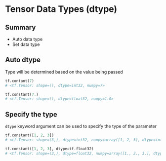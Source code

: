 # Tensor Data Types (dtype)

## Summary

- Auto data type
- Set data type

## Auto dtype

Type will be determined based on the value being passed

```python
tf.contant(7)
# <tf.Tensor: shape=(), dtype=int32, numpy=7>
```

```python
tf.constant(7.)
# <tf.Tensor: shape=(), dtype=float32, numpy=1.0>
```

## Specify the type

`dtype` keyword argument can be used to specify the type of the parameter

```python
tf.constant([1, 2, 3])
# <tf.Tensor: shape=(3,), dtype=int32, numpy=array([1, 2, 3], dtype=int32)>
```

```python
tf.constant([1, 2, 3], dtype=tf.float32)
# <tf.Tensor: shape=(3,), dtype=float32, numpy=array([1., 2., 3.], dtype=float32)>
```
